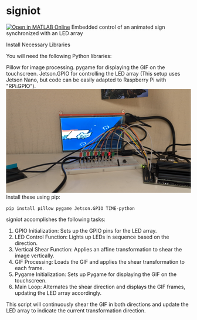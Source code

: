 # signiot
[![Open in MATLAB Online](https://www.mathworks.com/images/responsive/global/open-in-matlab-online.svg)](https://matlab.mathworks.com/open/github/v1?repo=argus1/signiot)
Embedded control of an animated sign synchronized with an LED array

Install Necessary Libraries

You will need the following Python libraries:

Pillow for image processing.
pygame for displaying the GIF on the touchscreen.
Jetson.GPIO for controlling the LED array (This setup uses Jetson Nano, but code can be easily adapted to Raspberry Pi with "RPi.GPIO").
![setup](https://github.com/argus1/signiot/blob/main/SigniotSetup.png)
Install these using pip:

    pip install pillow pygame Jetson.GPIO TIME-python

signiot accomplishes the following tasks:

   1.  GPIO Initialization: Sets up the GPIO pins for the LED array.
   2.  LED Control Function: Lights up LEDs in sequence based on the direction.
   3.  Vertical Shear Function: Applies an affine transformation to shear the image vertically.
   4.  GIF Processing: Loads the GIF and applies the shear transformation to each frame.
   5.  Pygame Initialization: Sets up Pygame for displaying the GIF on the touchscreen.
   6.  Main Loop: Alternates the shear direction and displays the GIF frames, updating the LED array accordingly.

This script will continuously shear the GIF in both directions and update the LED array to indicate the current transformation direction.
